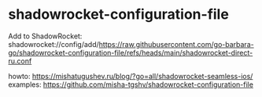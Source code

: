 # shadowrocket-configuration-file

Add to ShadowRocket: shadowrocket://config/add/https://raw.githubusercontent.com/go-barbara-go/shadowrocket-configuration-file/refs/heads/main/shadowrocket-direct-ru.conf

howto: https://mishatugushev.ru/blog/?go=all/shadowrocket-seamless-ios/  
examples: https://github.com/misha-tgshv/shadowrocket-configuration-file
